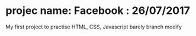 # projec name: Facebook : 26/07/2017
My first project to practise HTML, CSS, Javascript barely
branch modify
